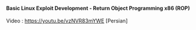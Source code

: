 #### Basic Linux Exploit Development - Return Object Programming x86 (ROP)

Video : https://youtu.be/vzNVR83mYWE [Persian]
